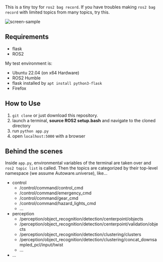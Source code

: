 This is a tiny toy for `ros2 bag record`.
If you have troubles making `ros2 bag record` with limited topics from many topics, try this.

![screen-sample](https://github.com/vrano714/ros2-bag-topic-selector/assets/12181846/371bf1e1-a784-438c-8085-46daf6e113a5)

## Requirements

- flask
- ROS2

My test environment is:

- Ubuntu 22.04 (on x64 Hardware)
- ROS2 Humble
- flask installed by `apt install python3-flask`
- Firefox

## How to Use

1. `git clone` or just download this repository.
1. launch a terminal, **source ROS2 setup.bash** and navigate to the cloned directory
1. run `python app.py`
1. open `localhost:5000` with a browser

## Behind the scenes

Inside `app.py`, environmental variables of the terminal are taken over and `ros2 topic list` is called.
Then the topics are categorized by their top-level namespace (we assume Autoware.universe), like...

- control
    - /control/command/control_cmd
    - /control/command/emergency_cmd
    - /control/command/gear_cmd
    - /control/command/hazard_lights_cmd
    - ...
- perception
    - /perception/object_recognition/detection/centerpoint/objects
    - /perception/object_recognition/detection/centerpoint/validation/objects
    - /perception/object_recognition/detection/clustering/clusters
    - /perception/object_recognition/detection/clustering/concat_downsampled_pcl/input/twist
    - ...
- ...